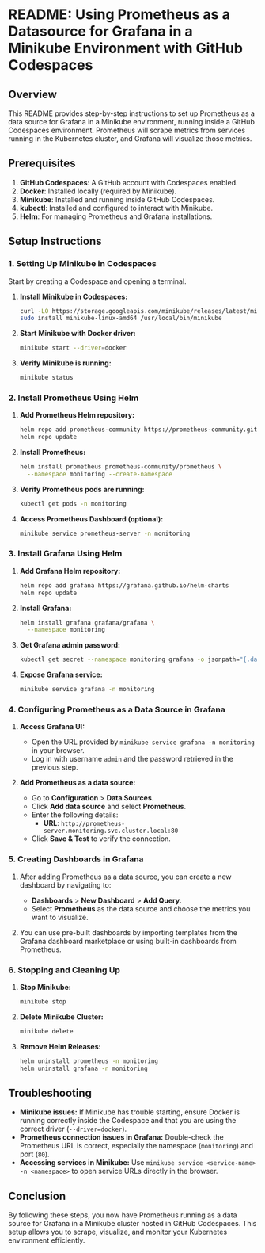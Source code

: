 # README: Using Prometheus as a Datasource for Grafana in a Minikube Environment with GitHub Codespaces

## Overview

This README provides step-by-step instructions to set up Prometheus as a data source for Grafana in a Minikube environment, running inside a GitHub Codespaces environment. Prometheus will scrape metrics from services running in the Kubernetes cluster, and Grafana will visualize those metrics.

## Prerequisites

1. **GitHub Codespaces**: A GitHub account with Codespaces enabled.
2. **Docker**: Installed locally (required by Minikube).
3. **Minikube**: Installed and running inside GitHub Codespaces.
4. **kubectl**: Installed and configured to interact with Minikube.
5. **Helm**: For managing Prometheus and Grafana installations.

## Setup Instructions

### 1. Setting Up Minikube in Codespaces

Start by creating a Codespace and opening a terminal.

1. **Install Minikube in Codespaces:**
   ```bash
   curl -LO https://storage.googleapis.com/minikube/releases/latest/minikube-linux-amd64
   sudo install minikube-linux-amd64 /usr/local/bin/minikube
   ```

2. **Start Minikube with Docker driver:**
   ```bash
   minikube start --driver=docker
   ```

3. **Verify Minikube is running:**
   ```bash
   minikube status
   ```

### 2. Install Prometheus Using Helm

1. **Add Prometheus Helm repository:**
   ```bash
   helm repo add prometheus-community https://prometheus-community.github.io/helm-charts
   helm repo update
   ```

2. **Install Prometheus:**
   ```bash
   helm install prometheus prometheus-community/prometheus \
     --namespace monitoring --create-namespace
   ```

3. **Verify Prometheus pods are running:**
   ```bash
   kubectl get pods -n monitoring
   ```

4. **Access Prometheus Dashboard (optional):**
   ```bash
   minikube service prometheus-server -n monitoring
   ```

### 3. Install Grafana Using Helm

1. **Add Grafana Helm repository:**
   ```bash
   helm repo add grafana https://grafana.github.io/helm-charts
   helm repo update
   ```

2. **Install Grafana:**
   ```bash
   helm install grafana grafana/grafana \
     --namespace monitoring
   ```

3. **Get Grafana admin password:**
   ```bash
   kubectl get secret --namespace monitoring grafana -o jsonpath="{.data.admin-password}" | base64 --decode ; echo
   ```

4. **Expose Grafana service:**
   ```bash
   minikube service grafana -n monitoring
   ```

### 4. Configuring Prometheus as a Data Source in Grafana

1. **Access Grafana UI:**
   - Open the URL provided by `minikube service grafana -n monitoring` in your browser.
   - Log in with username `admin` and the password retrieved in the previous step.

2. **Add Prometheus as a data source:**
   - Go to **Configuration** > **Data Sources**.
   - Click **Add data source** and select **Prometheus**.
   - Enter the following details:
     - **URL**: `http://prometheus-server.monitoring.svc.cluster.local:80`
   - Click **Save & Test** to verify the connection.

### 5. Creating Dashboards in Grafana

1. After adding Prometheus as a data source, you can create a new dashboard by navigating to:
   - **Dashboards** > **New Dashboard** > **Add Query**.
   - Select **Prometheus** as the data source and choose the metrics you want to visualize.

2. You can use pre-built dashboards by importing templates from the Grafana dashboard marketplace or using built-in dashboards from Prometheus.

### 6. Stopping and Cleaning Up

1. **Stop Minikube:**
   ```bash
   minikube stop
   ```

2. **Delete Minikube Cluster:**
   ```bash
   minikube delete
   ```

3. **Remove Helm Releases:**
   ```bash
   helm uninstall prometheus -n monitoring
   helm uninstall grafana -n monitoring
   ```

## Troubleshooting

- **Minikube issues:** If Minikube has trouble starting, ensure Docker is running correctly inside the Codespace and that you are using the correct driver (`--driver=docker`).
- **Prometheus connection issues in Grafana:** Double-check the Prometheus URL is correct, especially the namespace (`monitoring`) and port (`80`).
- **Accessing services in Minikube:** Use `minikube service <service-name> -n <namespace>` to open service URLs directly in the browser.

## Conclusion

By following these steps, you now have Prometheus running as a data source for Grafana in a Minikube cluster hosted in GitHub Codespaces. This setup allows you to scrape, visualize, and monitor your Kubernetes environment efficiently.


